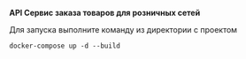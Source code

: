 **API Сервис заказа товаров для розничных сетей**

Для запуска выполните команду из директории с проектом

`docker-compose up -d --build`

